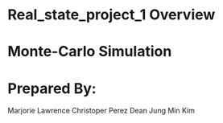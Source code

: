 # Real_state_project_1 Overview
# Monte-Carlo Simulation
# Prepared By:
Marjorie Lawrence
Christoper Perez
Dean Jung Min Kim 
